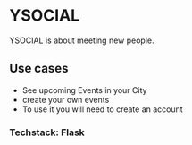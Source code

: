 # YSOCIAL
YSOCIAL is about meeting new people.

## Use cases
- See upcoming Events in your City
- create your own events 
- To use it you will need to create an account

### Techstack: Flask
